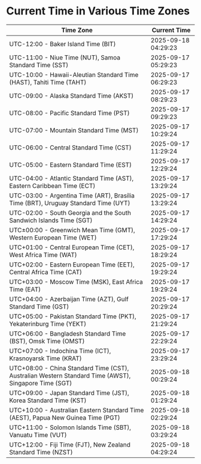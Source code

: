 # Current Time in Various Time Zones

| Time Zone | Current Time |
|-----------|--------------|
| UTC-12:00 - Baker Island Time (BIT) | 2025-09-18 04:29:23 |
| UTC-11:00 - Niue Time (NUT), Samoa Standard Time (SST) | 2025-09-17 05:29:23 |
| UTC-10:00 - Hawaii-Aleutian Standard Time (HAST), Tahiti Time (TAHT) | 2025-09-17 06:29:23 |
| UTC-09:00 - Alaska Standard Time (AKST) | 2025-09-17 08:29:23 |
| UTC-08:00 - Pacific Standard Time (PST) | 2025-09-17 09:29:23 |
| UTC-07:00 - Mountain Standard Time (MST) | 2025-09-17 10:29:24 |
| UTC-06:00 - Central Standard Time (CST) | 2025-09-17 11:29:24 |
| UTC-05:00 - Eastern Standard Time (EST) | 2025-09-17 12:29:24 |
| UTC-04:00 - Atlantic Standard Time (AST), Eastern Caribbean Time (ECT) | 2025-09-17 13:29:24 |
| UTC-03:00 - Argentina Time (ART), Brasília Time (BRT), Uruguay Standard Time (UYT) | 2025-09-17 13:29:24 |
| UTC-02:00 - South Georgia and the South Sandwich Islands Time (SGT) | 2025-09-17 14:29:24 |
| UTC±00:00 - Greenwich Mean Time (GMT), Western European Time (WET) | 2025-09-17 17:29:24 |
| UTC+01:00 - Central European Time (CET), West Africa Time (WAT) | 2025-09-17 18:29:24 |
| UTC+02:00 - Eastern European Time (EET), Central Africa Time (CAT) | 2025-09-17 19:29:24 |
| UTC+03:00 - Moscow Time (MSK), East Africa Time (EAT) | 2025-09-17 19:29:24 |
| UTC+04:00 - Azerbaijan Time (AZT), Gulf Standard Time (GST) | 2025-09-17 20:29:24 |
| UTC+05:00 - Pakistan Standard Time (PKT), Yekaterinburg Time (YEKT) | 2025-09-17 21:29:24 |
| UTC+06:00 - Bangladesh Standard Time (BST), Omsk Time (OMST) | 2025-09-17 22:29:24 |
| UTC+07:00 - Indochina Time (ICT), Krasnoyarsk Time (KRAT) | 2025-09-17 23:29:24 |
| UTC+08:00 - China Standard Time (CST), Australian Western Standard Time (AWST), Singapore Time (SGT) | 2025-09-18 00:29:24 |
| UTC+09:00 - Japan Standard Time (JST), Korea Standard Time (KST) | 2025-09-18 01:29:24 |
| UTC+10:00 - Australian Eastern Standard Time (AEST), Papua New Guinea Time (PGT) | 2025-09-18 02:29:24 |
| UTC+11:00 - Solomon Islands Time (SBT), Vanuatu Time (VUT) | 2025-09-18 03:29:24 |
| UTC+12:00 - Fiji Time (FJT), New Zealand Standard Time (NZST) | 2025-09-18 04:29:24 |
